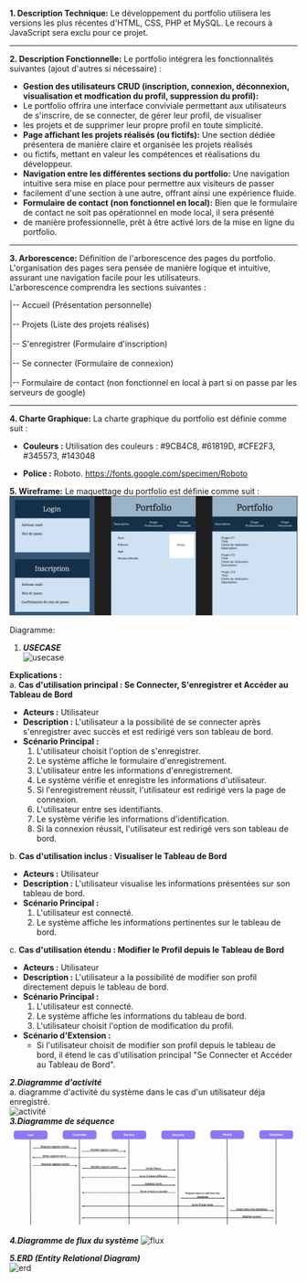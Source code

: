 **1. Description Technique:**
Le développement du portfolio utilisera les versions les plus récentes d'HTML, CSS, PHP et MySQL. Le recours à JavaScript sera exclu pour ce projet.

---

**2. Description Fonctionnelle:**
Le portfolio intégrera les fonctionnalités suivantes (ajout d'autres si nécessaire) :
- **Gestion des utilisateurs CRUD (inscription, connexion, déconnexion, visualisation et modfication du profil, suppression du profil):**
- Le portfolio offrira une interface conviviale permettant aux utilisateurs de s'inscrire, de se connecter, de gérer leur profil, de visualiser
- les projets et de supprimer leur propre profil en toute simplicité.
- **Page affichant les projets réalisés (ou fictifs):** Une section dédiée présentera de manière claire et organisée les projets réalisés
- ou fictifs, mettant en valeur les compétences et réalisations du développeur.
- **Navigation entre les différentes sections du portfolio:** Une navigation intuitive sera mise en place pour permettre aux visiteurs de passer
- facilement d'une section à une autre, offrant ainsi une expérience fluide.
- **Formulaire de contact (non fonctionnel en local):** Bien que le formulaire de contact ne soit pas opérationnel en mode local, il sera présenté
-  de manière professionnelle, prêt à être activé lors de la mise en ligne du portfolio.

---

**3. Arborescence:**
Définition de l'arborescence des pages du portfolio.  
L'organisation des pages sera pensée de manière logique et intuitive,  
assurant une navigation facile pour les utilisateurs.  
L'arborescence comprendra les sections suivantes :

|-- Accueil (Présentation personnelle)  
|    
|-- Projets (Liste des projets réalisés)  
|  
|-- S'enregistrer (Formulaire d'inscription)  
|    
|-- Se connecter (Formulaire de connexion)   
|  
|-- Formulaire de contact (non fonctionnel en local à part si on passe par les serveurs de google)  
  
---

**4. Charte Graphique:**
La charte graphique du portfolio est définie comme suit :
- **Couleurs :** Utilisation des couleurs : #9CB4C8, #61819D, #CFE2F3, #345573, #143048


- **Police :** Roboto. https://fonts.google.com/specimen/Roboto

**5. Wireframe:**
Le maquettage du portfolio est définie comme suit :
![wireframe](./image-2.png)





Diagramme:

1. ***USECASE***  
   ![usecase](https://github.com/yugmerabtene/ESIEA-FISE-WEB-2024/assets/3670077/69bf9c89-3642-4949-a0cd-19ddcde26f4e)  

**Explications :**  
a. **Cas d'utilisation principal : Se Connecter, S'enregistrer et Accéder au Tableau de Bord**
   - **Acteurs :** Utilisateur
   - **Description :** L'utilisateur a la possibilité de se connecter après s'enregistrer avec succès et est redirigé vers son tableau de bord.
   - **Scénario Principal :**
     1. L'utilisateur choisit l'option de s'enregistrer.
     2. Le système affiche le formulaire d'enregistrement.
     3. L'utilisateur entre les informations d'enregistrement.
     4. Le système vérifie et enregistre les informations d'utilisateur.
     5. Si l'enregistrement réussit, l'utilisateur est redirigé vers la page de connexion.
     6. L'utilisateur entre ses identifiants.
     7. Le système vérifie les informations d'identification.
     8. Si la connexion réussit, l'utilisateur est redirigé vers son tableau de bord.

b. **Cas d'utilisation inclus : Visualiser le Tableau de Bord**
   - **Acteurs :** Utilisateur
   - **Description :** L'utilisateur visualise les informations présentées sur son tableau de bord.
   - **Scénario Principal :**
     1. L'utilisateur est connecté.
     2. Le système affiche les informations pertinentes sur le tableau de bord.

c. **Cas d'utilisation étendu : Modifier le Profil depuis le Tableau de Bord**
   - **Acteurs :** Utilisateur
   - **Description :** L'utilisateur a la possibilité de modifier son profil directement depuis le tableau de bord.
   - **Scénario Principal :**
     1. L'utilisateur est connecté.
     2. Le système affiche les informations du tableau de bord.
     3. L'utilisateur choisit l'option de modification du profil.
   - **Scénario d'Extension :**
     - Si l'utilisateur choisit de modifier son profil depuis le tableau de bord, il étend le cas d'utilisation principal "Se Connecter et Accéder au Tableau de Bord".

***2.Diagramme d'activité***  
a. diagramme d'activité du système dans le cas d'un utilisateur déja enregistré.  
![activité](https://github.com/yugmerabtene/ESIEA-FISE-WEB-2024/assets/3670077/4c00f24f-c965-4ba6-b8ce-1e048217707a)  
***3.Diagramme de séquence***  
![séquence](./image-1.png)  
***4.Diagramme de flux du système***
![flux](https://github.com/yugmerabtene/ESIEA-FISE-WEB-2024/assets/3670077/bc2c4626-aafd-4bdb-b570-154f4ac6ec87)  
  
***5.ERD (Entity Relational Diagram)***  
![erd](https://github.com/yugmerabtene/ESIEA-FISE-WEB-2024/assets/3670077/8f382a76-da86-4098-b9ac-d8a67662a633)





